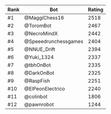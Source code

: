 Rank|Bot|Rating
---|---|---
#1|@MaggiChess16|2518
#2|@ToromBot|2467
#3|@NecroMindX|2442
#4|@Speeedrunchessgames|2404
#5|@NNUE_Drift|2394
#6|@Yuki_1324|2337
#7|@tbhOnBot|2335
#8|@DarkOnBot|2325
#9|@RaspFish|2251
#10|@ElPeonElectrico|2240
#11|@colinbot|1806
#12|@pawnrobot|1244

